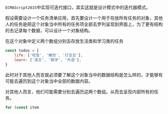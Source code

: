 ```ECMAScript2015```中实现可迭代接口，其实这就是设计模式中的迭代器模式。

假设需要设计一个任务清单应用，首先要设计一个用于存放所有任务的对象，其他人的任务是把这个对象当中所有的任务项全部去罗列呈现到界面上，为了更有结构的去记录每个数据，可以设计一个对象结构。

在这个对象中定义两个数组分别去存放生活类和学习类的任务

```js
const todos = {
    life: ['吃饭', '睡觉', '打豆豆'],
    learn: ['语文', '数学', '外语'],
}
```

此时对于其他人而言就必须要了解这个对象当中的数据结构是怎么样的，才能够有可能去遍历到这个对象当中全部的数据内容。

对其他人而言，他们可能需要分别去遍历这两个数组。从而去呈现内部所有的任务。

```js
for (const item 